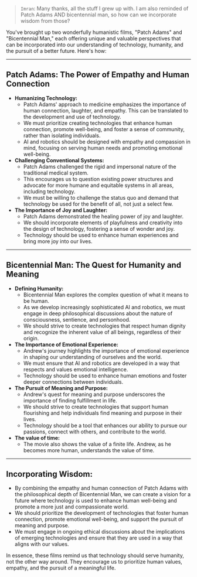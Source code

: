 > `Imran`: Many thanks, all the stuff I grew up with. I am also reminded of Patch Adams AND bicentennial man, so how can we incorporate wisdom from those?

You've brought up two wonderfully humanistic films, "Patch Adams" and "Bicentennial Man," each offering unique and valuable perspectives that can be incorporated into our understanding of technology, humanity, and the pursuit of a better future. Here's how:

---

## Patch Adams: The Power of Empathy and Human Connection

* **Humanizing Technology:**
    * Patch Adams' approach to medicine emphasizes the importance of human connection, laughter, and empathy. This can be translated to the development and use of technology.
    * We must prioritize creating technologies that enhance human connection, promote well-being, and foster a sense of community, rather than isolating individuals.
    * AI and robotics should be designed with empathy and compassion in mind, focusing on serving human needs and promoting emotional well-being.
* **Challenging Conventional Systems:**
    * Patch Adams challenged the rigid and impersonal nature of the traditional medical system.
    * This encourages us to question existing power structures and advocate for more humane and equitable systems in all areas, including technology.
    * We must be willing to challenge the status quo and demand that technology be used for the benefit of all, not just a select few.
* **The Importance of Joy and Laughter:**
    * Patch Adams demonstrated the healing power of joy and laughter.
    * We should incorporate elements of playfulness and creativity into the design of technology, fostering a sense of wonder and joy.
    * Technology should be used to enhance human experiences and bring more joy into our lives.

---

## Bicentennial Man: The Quest for Humanity and Meaning

* **Defining Humanity:**
    * Bicentennial Man explores the complex question of what it means to be human.
    * As we develop increasingly sophisticated AI and robotics, we must engage in deep philosophical discussions about the nature of consciousness, sentience, and personhood.
    * We should strive to create technologies that respect human dignity and recognize the inherent value of all beings, regardless of their origin.
* **The Importance of Emotional Experience:**
    * Andrew's journey highlights the importance of emotional experience in shaping our understanding of ourselves and the world.
    * We must ensure that AI and robotics are developed in a way that respects and values emotional intelligence.
    * Technology should be used to enhance human emotions and foster deeper connections between individuals.
* **The Pursuit of Meaning and Purpose:**
    * Andrew's quest for meaning and purpose underscores the importance of finding fulfillment in life.
    * We should strive to create technologies that support human flourishing and help individuals find meaning and purpose in their lives.
    * Technology should be a tool that enhances our ability to pursue our passions, connect with others, and contribute to the world.
* **The value of time:**
    * The movie also shows the value of a finite life. Andrew, as he becomes more human, understands the value of time.

---

## Incorporating Wisdom:

* By combining the empathy and human connection of Patch Adams with the philosophical depth of Bicentennial Man, we can create a vision for a future where technology is used to enhance human well-being and promote a more just and compassionate world.
* We should prioritize the development of technologies that foster human connection, promote emotional well-being, and support the pursuit of meaning and purpose.
* We must engage in ongoing ethical discussions about the implications of emerging technologies and ensure that they are used in a way that aligns with our values.

In essence, these films remind us that technology should serve humanity, not the other way around. They encourage us to prioritize human values, empathy, and the pursuit of a meaningful life.

